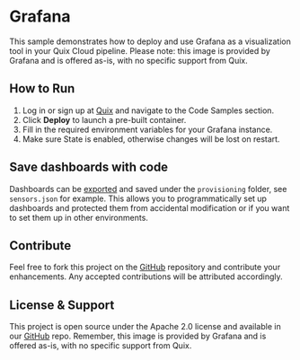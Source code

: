 # Grafana

This sample demonstrates how to deploy and use Grafana as a visualization tool in your Quix Cloud pipeline. Please note: this image is provided by Grafana and is offered as-is, with no specific support from Quix.

## How to Run

1. Log in or sign up at [Quix](https://portal.platform.quix.io/signup?xlink=github) and navigate to the Code Samples section.
2. Click **Deploy** to launch a pre-built container.
3. Fill in the required environment variables for your Grafana instance.
4. Make sure State is enabled, otherwise changes will be lost on restart.

## Save dashboards with code

Dashboards can be [exported](https://grafana.com/docs/grafana/latest/dashboards/share-dashboards-panels/#export-a-dashboard-as-json) and saved under the `provisioning` folder, see `sensors.json` for example. This allows you to programmatically set up dashboards and protected them from accidental modification or if you want to set them up in other environments.

## Contribute

Feel free to fork this project on the [GitHub](https://github.com/quixio/quix-samples) repository and contribute your enhancements. Any accepted contributions will be attributed accordingly.

## License & Support

This project is open source under the Apache 2.0 license and available in our [GitHub](https://github.com/quixio/quix-samples) repo. Remember, this image is provided by Grafana and is offered as-is, with no specific support from Quix.